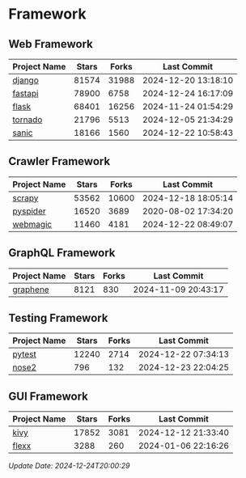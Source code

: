 # Framework

## Web Framework
| Project Name | Stars | Forks | Last Commit |
| ------------ | ----- | ----- | ----------- |
| [django](https://github.com/django/django) | 81574 | 31988 | 2024-12-20 13:18:10 |
| [fastapi](https://github.com/fastapi/fastapi) | 78900 | 6758 | 2024-12-24 16:17:09 |
| [flask](https://github.com/pallets/flask) | 68401 | 16256 | 2024-11-24 01:54:29 |
| [tornado](https://github.com/tornadoweb/tornado) | 21796 | 5513 | 2024-12-05 21:34:29 |
| [sanic](https://github.com/sanic-org/sanic) | 18166 | 1560 | 2024-12-22 10:58:43 |

## Crawler Framework
| Project Name | Stars | Forks | Last Commit |
| ------------ | ----- | ----- | ----------- |
| [scrapy](https://github.com/scrapy/scrapy) | 53562 | 10600 | 2024-12-18 18:05:14 |
| [pyspider](https://github.com/binux/pyspider) | 16520 | 3689 | 2020-08-02 17:34:20 |
| [webmagic](https://github.com/code4craft/webmagic) | 11460 | 4181 | 2024-12-22 08:49:07 |

## GraphQL Framework
| Project Name | Stars | Forks | Last Commit |
| ------------ | ----- | ----- | ----------- |
| [graphene](https://github.com/graphql-python/graphene) | 8121 | 830 | 2024-11-09 20:43:17 |

## Testing Framework
| Project Name | Stars | Forks | Last Commit |
| ------------ | ----- | ----- | ----------- |
| [pytest](https://github.com/pytest-dev/pytest) | 12240 | 2714 | 2024-12-22 07:34:13 |
| [nose2](https://github.com/nose-devs/nose2) | 796 | 132 | 2024-12-23 22:04:25 |

## GUI Framework
| Project Name | Stars | Forks | Last Commit |
| ------------ | ----- | ----- | ----------- |
| [kivy](https://github.com/kivy/kivy) | 17852 | 3081 | 2024-12-12 21:33:40 |
| [flexx](https://github.com/flexxui/flexx) | 3288 | 260 | 2024-01-06 22:16:26 |

*Update Date: 2024-12-24T20:00:29*